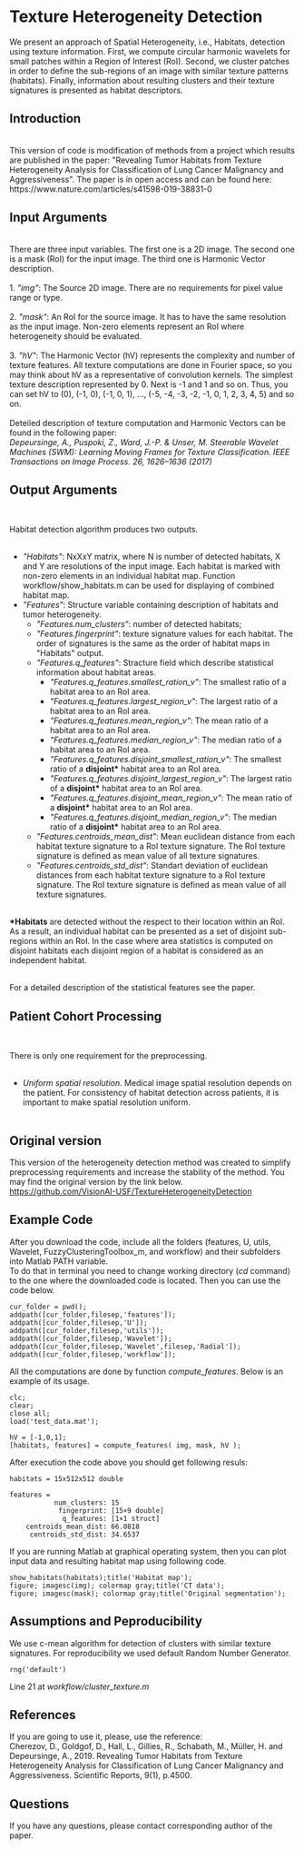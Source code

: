 # Texture Heterogeneity Detection
We present an approach of Spatial Heterogeneity, i.e., Habitats, detection using texture information. First, we compute circular harmonic wavelets for small patches within a Region of Interest (RoI). Second, we cluster patches in order to define the sub-regions of an image with similar texture patterns (habitats). Finally, information about resulting clusters and their texture signatures is presented as habitat descriptors.

<H2>Introduction</H2><br>
This version of code is modification of methods from a project which results are published in the paper: "Revealing Tumor Habitats from Texture Heterogeneity Analysis for Classification of Lung Cancer Malignancy and Aggressiveness". The paper is in open access and can be found here: <br>
https://www.nature.com/articles/s41598-019-38831-0<br>


<H2>Input Arguments</H2><br>
There are three input variables. The first one is a 2D image. The second one is a mask (RoI) for the input image. The third one is Harmonic Vector description.<br><br>
1.  <i>"img"</i>: The Source 2D image. There are no requirements for pixel value range or type.<br><br>
2.  <i>"mask"</i>: An RoI for the source image. It has to have the same resolution as the input image. Non-zero elements represent an RoI where heterogeneity should be evaluated.<br><br>
3.  <i>"hV"</i>: The Harmonic Vector (hV) represents the complexity and number of texture features. All texture computations are done in Fourier space, so you may think about hV as a representative of convolution kernels. The simplest texture description represented by 0. Next is -1 and 1 and so on. Thus, you can set hV to (0), (-1, 0), (-1, 0, 1), ..., (-5, -4, -3, -2, -1, 0, 1, 2, 3, 4, 5) and so on. <br><br>
Deteiled description of texture computation and Harmonic Vectors can be found in the following paper:<br>
<i>Depeursinge, A., Puspoki, Z., Ward, J.-P. & Unser, M. Steerable Wavelet Machines (SWM): Learning Moving Frames for Texture Classification. IEEE Transactions on Image Process. 26, 1626–1636 (2017)</i><br>


<H2>Output Arguments</H2><br>

Habitat detection algorithm produces two outputs.<br><br>
+ <i>"Habitats"</i>: NxXxY matrix, where N is number of detected habitats, X and Y are resolutions of the input image. Each habitat is marked with non-zero elements in an individual habitat map. Function workflow/show_habitats.m can be used for displaying of combined habitat map.
+ <i>"Features"</i>: Structure variable containing description of habitats and tumor heterogeneity.<br>
  + <i>"Features.num_clusters"</i>: number of detected habitats;<br>
  + <i>"Features.fingerprint"</i>: texture signature values for each habitat. The order of signatures is the same as the order of habitat maps in "Habitats" output.<br>
  + <i>"Features.q_features"</i>: Stracture field which describe statistical information about habitat areas.<br>
      + <i>"Features.q_features.smallest_ration_v"</i>: The smallest ratio of a habitat area to an RoI area.<br>
      + <i>"Features.q_features.largest_region_v"</i>: The largest ratio of a habitat area to an RoI area.<br>
      + <i>"Features.q_features.mean_region_v"</i>: The mean ratio of a habitat area to an RoI area.<br>
      + <i>"Features.q_features.median_region_v"</i>: The median ratio of a habitat area to an RoI area.<br>
      + <i>"Features.q_features.disjoint_smallest_ration_v"</i>: The smallest ratio of a <b>disjoint*</b> habitat area to an RoI area.<br>
      + <i>"Features.q_features.disjoint_largest_region_v"</i>: The largest ratio of a <b>disjoint*</b> habitat area to an RoI area.<br>
      + <i>"Features.q_features.disjoint_mean_region_v"</i>: The mean ratio of a <b>disjoint*</b> habitat area to an RoI area.<br>
      + <i>"Features.q_features.disjoint_median_region_v"</i>: The median ratio of a <b>disjoint*</b> habitat area to an RoI area.<br>
  + <i>"Features.centroids_mean_dist"</i>: Mean euclidean distance from each habitat texture signature to a RoI texture signature. The RoI texture signature is defined as mean value of all texture signatures.<br>
  + <i>	"Features.centroids_std_dist"</i>: Standart deviation of euclidean distances from each habitat texture signature to a RoI texture signature. The RoI texture signature is defined as mean value of all texture signatures.<br><br>


<b>*Habitats</b> are detected without the respect to their location within an RoI. As a result, an individual habitat can be presented as a set of disjoint sub-regions within an RoI. In the case where area statistics is computed on disjoint habitats each disjoint region of a habitat is considered as an independent habitat.<br><br>

For a detailed description of the statistical features see the paper.<br>




<H2>Patient Cohort Processing</H2><br>

There is only one requirement for the preprocessing.<br><br>
+ <i>Uniform spatial resolution</i>. Medical image spatial resolution depends on the patient. For consistency of habitat detection across patients, it is important to make spatial resolution uniform.<br><br>

<H2>Original version</H2>

This version of the heterogeneity detection method was created to simplify preprocessing requirements and increase the stability of the method. You may find the original version by the link below.<br>
https://github.com/VisionAI-USF/TextureHeterogeneityDetection<br>

<H2>Example Code</H2>

After you download the code, include all the folders (features, U, utils, Wavelet, FuzzyClusteringToolbox_m, and workflow) and their subfolders into Matlab PATH variable.<br>
To do that in terminal you need to change working directory (<i>cd</i> command) to the one where the downloaded code is located. Then you can use the code below.

```
cur_folder = pwd();
addpath([cur_folder,filesep,'features']);
addpath([cur_folder,filesep,'U']);
addpath([cur_folder,filesep,'utils']);
addpath([cur_folder,filesep,'Wavelet']);
addpath([cur_folder,filesep,'Wavelet',filesep,'Radial']);
addpath([cur_folder,filesep,'workflow']);
```


All the computations are done by function <i>compute_features</i>. Below is an example of its usage.

```
clc;
clear;
close all;
load('test_data.mat');

hV = [-1,0,1];
[habitats, features] = compute_features( img, mask, hV );

```

After execution the code above you should get following resuls:

```
habitats = 15x512x512 double

features = 
           num_clusters: 15
            fingerprint: [15×9 double]
             q_features: [1×1 struct]
    centroids_mean_dist: 66.0818
     centroids_std_dist: 34.6537
```

If you are running Matlab at graphical operating system, then you can plot input data and resulting habitat map using following code.
```
show_habitats(habitats);title('Habitat map');
figure; imagesc(img); colormap gray;title('CT data');
figure; imagesc(mask); colormap gray;title('Original segmentation');
```

<H2>Assumptions and Peproducibility</H2>

We use c-mean algorithm for detection of clusters with similar texture signatures. For reproducibility we used default Random Number Generator.
```
rng('default')
```
Line 21 at <i>workflow/cluster_texture.m</i><br>

<H2>References</b></H2>
If you are going to use it, please, use the reference:<br>
Cherezov, D., Goldgof, D., Hall, L., Gillies, R., Schabath, M., Müller, H. and Depeursinge, A., 2019. Revealing Tumor Habitats from Texture Heterogeneity Analysis for Classification of Lung Cancer Malignancy and Aggressiveness. Scientific Reports, 9(1), p.4500.

<H2>Questions</b></H2>

If you have any questions, please contact corresponding author of the paper.
